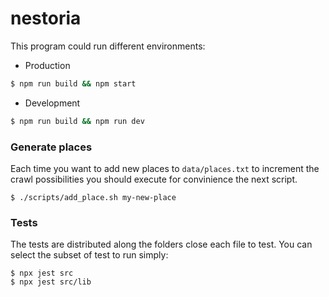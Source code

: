 # nestoria

This program could run different environments:

- Production

```bash
$ npm run build && npm start
```

- Development

```bash
$ npm run build && npm run dev
```

### Generate places

Each time you want to add new places to `data/places.txt` to increment the crawl possibilities you should execute for convinience the next script.

```
$ ./scripts/add_place.sh my-new-place
```

### Tests

The tests are distributed along the folders close each file to test. You can select the subset of test to run simply:

```
$ npx jest src
$ npx jest src/lib
```

